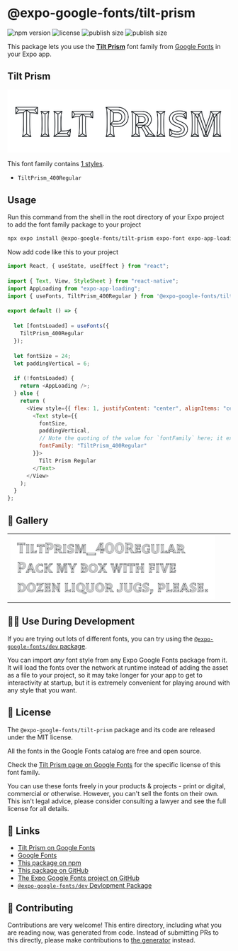 # @expo-google-fonts/tilt-prism

![npm version](https://flat.badgen.net/npm/v/@expo-google-fonts/tilt-prism)
![license](https://flat.badgen.net/github/license/expo/google-fonts)
![publish size](https://flat.badgen.net/packagephobia/install/@expo-google-fonts/tilt-prism)
![publish size](https://flat.badgen.net/packagephobia/publish/@expo-google-fonts/tilt-prism)

This package lets you use the [**Tilt Prism**](https://fonts.google.com/specimen/Tilt+Prism) font family from [Google Fonts](https://fonts.google.com/) in your Expo app.

## Tilt Prism

![Tilt Prism](./font-family.png)

This font family contains [1 styles](#-gallery).

- `TiltPrism_400Regular`

## Usage

Run this command from the shell in the root directory of your Expo project to add the font family package to your project

```sh
npx expo install @expo-google-fonts/tilt-prism expo-font expo-app-loading
```

Now add code like this to your project

```js
import React, { useState, useEffect } from "react";

import { Text, View, StyleSheet } from "react-native";
import AppLoading from "expo-app-loading";
import { useFonts, TiltPrism_400Regular } from '@expo-google-fonts/tilt-prism';

export default () => {

  let [fontsLoaded] = useFonts({
    TiltPrism_400Regular
  });

  let fontSize = 24;
  let paddingVertical = 6;

  if (!fontsLoaded) {
    return <AppLoading />;
  } else {
    return (
      <View style={{ flex: 1, justifyContent: "center", alignItems: "center" }}>
        <Text style={{
          fontSize,
          paddingVertical,
          // Note the quoting of the value for `fontFamily` here; it expects a string!
          fontFamily: "TiltPrism_400Regular"
        }}>
          Tilt Prism Regular
        </Text>
      </View>
    );
  }
};
```

## 🔡 Gallery


||||
|-|-|-|
|![TiltPrism_400Regular](./TiltPrism_400Regular.ttf.png)||||


## 👩‍💻 Use During Development

If you are trying out lots of different fonts, you can try using the [`@expo-google-fonts/dev` package](https://github.com/expo/google-fonts/tree/master/font-packages/dev#readme).

You can import _any_ font style from any Expo Google Fonts package from it. It will load the fonts over the network at runtime instead of adding the asset as a file to your project, so it may take longer for your app to get to interactivity at startup, but it is extremely convenient for playing around with any style that you want.


## 📖 License

The `@expo-google-fonts/tilt-prism` package and its code are released under the MIT license.

All the fonts in the Google Fonts catalog are free and open source.

Check the [Tilt Prism page on Google Fonts](https://fonts.google.com/specimen/Tilt+Prism) for the specific license of this font family.

You can use these fonts freely in your products & projects - print or digital, commercial or otherwise. However, you can't sell the fonts on their own. This isn't legal advice, please consider consulting a lawyer and see the full license for all details.

## 🔗 Links

- [Tilt Prism on Google Fonts](https://fonts.google.com/specimen/Tilt+Prism)
- [Google Fonts](https://fonts.google.com/)
- [This package on npm](https://www.npmjs.com/package/@expo-google-fonts/tilt-prism)
- [This package on GitHub](https://github.com/expo/google-fonts/tree/master/font-packages/tilt-prism)
- [The Expo Google Fonts project on GitHub](https://github.com/expo/google-fonts)
- [`@expo-google-fonts/dev` Devlopment Package](https://github.com/expo/google-fonts/tree/master/font-packages/dev)

## 🤝 Contributing

Contributions are very welcome! This entire directory, including what you are reading now, was generated from code. Instead of submitting PRs to this directly, please make contributions to [the generator](https://github.com/expo/google-fonts/tree/master/packages/generator) instead.
